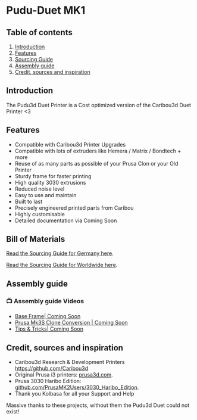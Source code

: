 # Pudu-Duet MK1

## Table of contents
  1. [Introduction](#introduction)
  1. [Features](#features)
  1. [Sourcing Guide](#Bill-of-Materials)
  1. [Assembly guide](#Assembly-guide)
  1. [Credit, sources and inspiration](#credit-sources-and-inspiration)
  
  ## Introduction

The Pudu3d Duet Printer is a Cost optimized version of the Caribou3d Duet Printer <3


## Features

  * Compatible with Caribou3d Printer Upgrades 
  * Compatible with lots of extruders like Hemera / Matrix / Bondtech + more 
  * Reuse of as many parts as possible of your Prusa Clon or your Old Printer 
  * Sturdy frame for faster printing
  * High quality 3030 extrusions 
  * Reduced noise level
  * Easy to use and maintain
  * Built to last
  * Precisely engineered printed parts from Caribou
  * Highly customisable
  * Detailed documentation via Coming Soon
  
  
## Bill of Materials

[Read the Sourcing Guide for Germany here](doc/bom.md).

[Read the Sourcing Guide for Worldwide here](doc/worldwide.md).


## Assembly guide

### 📺 Assembly guide Videos

<!-- YOUTUBE:START -->
- [Base Frame| Coming Soon](x)
- [Prusa Mk3S Clone Conversion | Coming Soon](x)
- [Tips & Tricks| Coming Soon](x)
<!-- YOUTUBE:END -->


## Credit, sources and inspiration

  * Caribou3d Research & Development Printers https://github.com/Caribou3d
  * Original Prusa i3 printers: [prusa3d.com](http://www.prusa3d.com).
  * Prusa 3030 Haribo Edition: [github.com/PrusaMK2Users/3030_Haribo_Edition](https://github.com/PrusaMK2Users/3030_Haribo_Edition).
  * Thank you Kolbasa for all your Support and Help
 

Massive thanks to these projects, without them the Pudu3d Duet could not exist!
 
